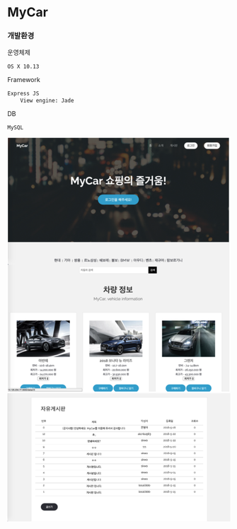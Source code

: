 # MyCar

### 개발환경
운영체제

	OS X 10.13

Framework

	Express JS
		View engine: Jade

DB

	MySQL


![main](./images/main.png)
![자유게시판](./images/자유게시판.png)